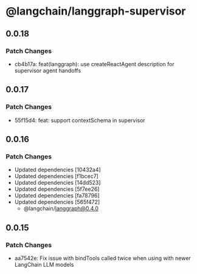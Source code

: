 # @langchain/langgraph-supervisor

## 0.0.18

### Patch Changes

- cb4b17a: feat(langgraph): use createReactAgent description for supervisor agent handoffs

## 0.0.17

### Patch Changes

- 55f15d4: feat: support contextSchema in supervisor

## 0.0.16

### Patch Changes

- Updated dependencies [10432a4]
- Updated dependencies [f1bcec7]
- Updated dependencies [14dd523]
- Updated dependencies [5f7ee26]
- Updated dependencies [fa78796]
- Updated dependencies [565f472]
  - @langchain/langgraph@0.4.0

## 0.0.15

### Patch Changes

- aa7542e: Fix issue with bindTools called twice when using with newer LangChain LLM models
